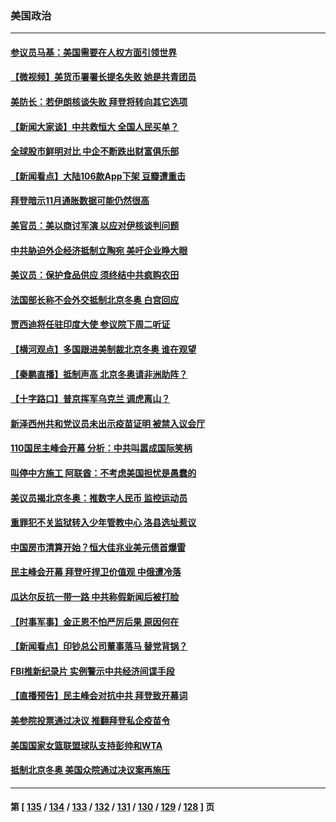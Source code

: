 ### 美国政治
---
#### [参议员马基：美国需要在人权方面引领世界](../../pages/ncid1078159/n13429793.md) 
#### [【微视频】美货币署署长提名失败 她是共青团员](../../pages/ncid1078159/n13428118.md) 
#### [美防长：若伊朗核谈失败 拜登将转向其它选项](../../pages/ncid1078159/n13429727.md) 
#### [【新闻大家谈】中共救恒大 全国人民买单？](../../pages/ncid1078159/n13429725.md) 
#### [全球股市鲜明对比 中企不断跌出财富俱乐部](../../pages/ncid1078159/n13429394.md) 
#### [【新闻看点】大陆106款App下架 豆瓣遭重击](../../pages/ncid1078159/n13427386.md) 
#### [拜登暗示11月通胀数据可能仍然很高](../../pages/ncid1078159/n13428709.md) 
#### [美官员：美以商讨军演 以应对伊核谈判问题](../../pages/ncid1078159/n13428156.md) 
#### [中共胁迫外企经济抵制立陶宛 美吁企业睁大眼](../../pages/ncid1078159/n13428270.md) 
#### [美议员：保护食品供应 须终结中共疯购农田](../../pages/ncid1078159/n13428253.md) 
#### [法国部长称不会外交抵制北京冬奥 白宫回应](../../pages/ncid1078159/n13428177.md) 
#### [贾西迪将任驻印度大使 参议院下周二听证](../../pages/ncid1078159/n13427978.md) 
#### [【横河观点】多国跟进美制裁北京冬奥 谁在观望](../../pages/ncid1078159/n13427992.md) 
#### [【秦鹏直播】抵制声高 北京冬奥请非洲助阵？](../../pages/ncid1078159/n13427857.md) 
#### [【十字路口】普京挥军乌克兰 调虎离山？](../../pages/ncid1078159/n13427026.md) 
#### [新泽西州共和党议员未出示疫苗证明 被禁入议会厅](../../pages/ncid1078159/n13427927.md) 
#### [110国民主峰会开幕 分析：中共叫嚣成国际笑柄](../../pages/ncid1078159/n13427500.md) 
#### [叫停中方施工 阿联酋：不考虑美国担忧是愚蠢的](../../pages/ncid1078159/n13427649.md) 
#### [美议员揭北京冬奥：推数字人民币 监控运动员](../../pages/ncid1078159/n13427465.md) 
#### [重罪犯不关监狱转入少年管教中心 洛县选址惹议](../../pages/ncid1078159/n13427442.md) 
#### [中国房市清算开始？恒大佳兆业美元债首爆雷](../../pages/ncid1078159/n13427306.md) 
#### [民主峰会开幕 拜登吁捍卫价值观 中俄遭冷落](../../pages/ncid1078159/n13427281.md) 
#### [瓜达尔反抗一带一路 中共称假新闻后被打脸](../../pages/ncid1078159/n13427079.md) 
#### [【时事军事】金正恩不怕严厉后果 原因何在](../../pages/ncid1078159/n13424952.md) 
#### [【新闻看点】印钞总公司董事落马 替党背锅？](../../pages/ncid1078159/n13425171.md) 
#### [FBI推新纪录片 实例警示中共经济间谍手段](../../pages/ncid1078159/n13426534.md) 
#### [【直播预告】民主峰会对抗中共 拜登致开幕词](../../pages/ncid1078159/n13425940.md) 
#### [美参院投票通过决议 推翻拜登私企疫苗令](../../pages/ncid1078159/n13425659.md) 
#### [美国国家女篮联盟球队支持彭帅和WTA](../../pages/ncid1078159/n13425574.md) 
#### [抵制北京冬奥 美国众院通过决议案再施压](../../pages/ncid1078159/n13425652.md) 

---
#### 第 [ [135](./135.md) / [134](./134.md) / [133](./133.md) / [132](./132.md) / [131](./131.md) / [130](./130.md) / [129](./129.md) / [128](./128.md) ] 页

